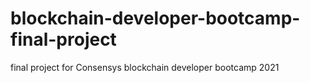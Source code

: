 # blockchain-developer-bootcamp-final-project
final project for Consensys blockchain developer bootcamp 2021
